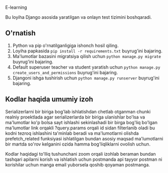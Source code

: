 E-learning

Bu loyiha Django asosida yaratilgan va onlayn test tizimini boshqaradi.

## O'rnatish
1. Python va pip o'rnatilganligiga ishonch hosil qiling.
2. Loyiha papkasida `pip install -r requirements.txt` buyrug'ini bajaring.
3. Ma'lumotlar bazasini migratsiya qilish uchun `python manage.py migrate` buyrug'ini bajaring.
4. Default superuser teacher va student yaratish uchun `python manage.py create_users_and_permissions` buyrug'ini bajaring.
5. Djangoni ishga tushirish uchun `python manage.py runserver` buyrug'ini bajaring.


## Kodlar haqida umumiy izoh
Serializerlarni bir biriga bog'lab ishlatishdan chetlab otganman chunki realniy proektlada agar serializerlarda bir biriga 
ulanishlar bo'lsa va ma'lumotlar ko'p bolsa sayt ishlashi sekinlashadi bir birga bog'liq bo'lgan ma'lumotlar link orqakli ?query.params 
orqali id sidan filterlanib oladi bu kodni tezroq ishlashini ta'minlab beradi va ma'lumotlarni olishda prefetch_related funksiyasi ishlatilgan bundan asosiy maqsad ma'lumotlarni
bir martda so'rov kelganini ozida hamma bog'liqliklarni ovolish uchun. 


Kodlar haqidagi to'lliq tushunchani zoom orqali izohlab beraman bundan tashqari apilarni korish va ishlatish uchun postmanda api tayyor postman ni 
korishilar uchun manga email yuborsela qoshib qoyaman postmanga.

